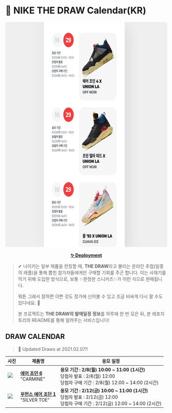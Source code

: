 # 👟 NIKE THE DRAW Calendar(KR)

<div align="center">
  <a href="https://junhoyeo.github.io/NIKE-THE-DRAW-Calendar/">
    <img src="./docs/images/preview.png" alt="Preview image of deployed application" height="700px" width="700px" />
  </a>
</div>

<p align="center">
  <a href="https://junhoyeo.github.io/NIKE-THE-DRAW-Calendar/">
    <strong>✨ Deployment</strong>
  </a>
</p>

> ✔ 나이키는 일부 제품을 런칭할 때, **THE DRAW**라고 불리는 온라인 추첨(일종의 래플)을 통해 뽑힌 참가자들에게만 구매할 기회를 주곤 합니다. 이는 사재기를 막기 위해 도입한 방식으로, 보통 ✨한정판 스니커즈✨가 이런 식으로 판매됩니다.
>
> 뭐튼 그래서 잘하면 이쁜 것도 정가에 신어볼 수 있고 조금 비싸게 다시 팔 수도 있다네요. 🤭
>
> 본 프로젝트는 **THE DRAW의 발매일정 정보**를 하루에 한 번 모은 뒤, 본 레포지토리의 README를 통해 알려주는 서비스입니다!

## DRAW CALENDAR

<!-- DRAW CALENDAR: START -->

> 👟 Updated Draws at 2021.02.07‼️

| 사진 | 제품명 | 응모 일정 |
| --- | ---- | ------- |
| <img src="https://static-breeze.nike.co.kr/kr/ko_kr/cmsstatic/product/CT8529-106/0bb937a0-f0b0-46d7-8e8b-6619230c453d_primary.jpg?snkrBrowse" width="256" /> | <a href="https://www.nike.com/kr/launch/t/men/fw/basketball/CT8529-106/shyt66/air-jordan-6-retro"><strong>에어 조던 6</strong><br /></a> "CARMINE" | <strong>응모 기간 : 2/8(월) 10:00 ~ 11:00 (1시간)</strong><br />당첨자 발표 : 2/8(월) 12:00<br />당첨자 구매 기간 : 2/8(월) 12:00 ~ 14:00 (2시간) |
| <img src="https://static-breeze.nike.co.kr/kr/ko_kr/cmsstatic/product/CD0461-001/b720dd57-9019-4400-b81a-78c00e5456ee_primary.jpg?snkrBrowse" width="256" /> | <a href="https://www.nike.com/kr/launch/t/women/fw/basketball/CD0461-001/zqgj63/wmns-air-jordan-1-high-og"><strong>우먼스 에어 조던 1</strong><br /></a> "SILVER TOE" | <strong>응모 기간 : 2/12(금) 10:00 ~ 11:00 (1시간)</strong><br />당첨자 발표 : 2/12(금) 12:00<br />당첨자 구매 기간 : 2/12(금) 12:00 ~ 14:00 (2시간) |

<!-- DRAW CALENDAR: END -->
